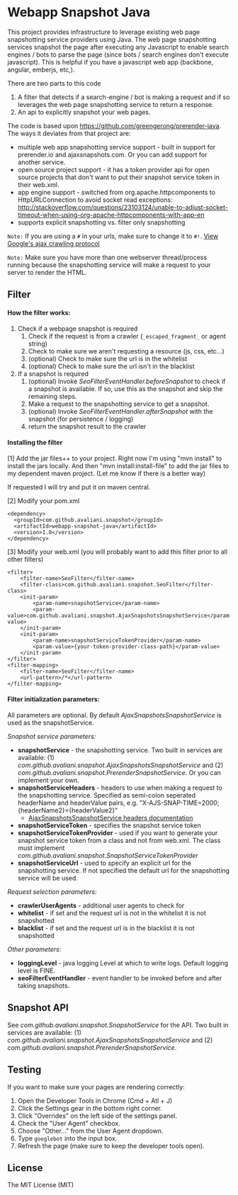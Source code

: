 Webapp Snapshot Java
===========================

This project provides infrastructure to leverage existing web page snapshotting service providers using Java. The web page snapshotting services snapshot the page after executing any Javascript to enable search engines / bots to parse the page (since bots / search engines don't execute javascript). This is helpful if you have a javascript web app (backbone, angular, emberjs, etc,).

There are two parts to this code

1. A filter that detects if a search-engine / bot is making a request and if so leverages the web page snapshotting service to return a response.
2. An api to explicitly snapshot your web pages.

The code is based upon https://github.com/greengerong/prerender-java. The ways it deviates from that project are:

* multiple web app snapshotting service support - built in support for prerender.io and ajaxsnapshots.com. Or you can add support for another service.
* open source project support - it has a token provider api for open source projects that don't want to put their snapshot service token in their web.xml.
* app engine support - switched from org.apache.httpcomponents to HttpURLConnection to avoid socket read exceptions: http://stackoverflow.com/questions/23103124/unable-to-adjust-socket-timeout-when-using-org-apache-httpcomponents-with-app-en
* supports explicit snapshotting vs. filter only snapshotting


`Note:` If you are using a `#` in your urls, make sure to change it to `#!`. [View Google's ajax crawling protocol](https://developers.google.com/webmasters/ajax-crawling/docs/getting-started)

`Note:` Make sure you have more than one webserver thread/process running because the snapshotting service will make a request to your server to render the HTML.

## Filter

#### How the filter works:

1. Check if a webpage snapshot is required
	1. Check if the request is from a crawler (`_escaped_fragment_` or agent string)
	2. Check to make sure we aren't requesting a resource (js, css, etc...)
	3. (optional) Check to make sure the url is in the whitelist
	4. (optional) Check to make sure the url isn't in the blacklist
2. If a snapshot is required
	1. (optional) Invoke *SeoFilterEventHandler.beforeSnapshot* to check if a snapshot is available. If so, use this as the snapshot and skip the remaining steps.
	2. Make a request to the snapshotting service to get a snapshot.
	3. (optional) Invoke *SeoFilterEventHandler.afterSnapshot* with the snapshot (for persistence / logging)
	4. return the snapshot result to the crawler


#### Installing the filter 

[1] Add the jar files++ to your project. Right now I'm using "mvn install" to install the jars locally. And then "mvn install:install-file" to add the jar files to my dependent maven project. (Let me know if there is a better way)

If requested I will try and put it on maven central.

[2] Modify your pom.xml

    <dependency>
      <groupId>com.github.avaliani.snapshot</groupId>
      <artifactId>webapp-snapshot-java</artifactId>
      <version>1.0</version>
    </dependency>

[3] Modify your web.xml (you will probably want to add this filter prior to all other filters)

    <filter>
        <filter-name>SeoFilter</filter-name>
        <filter-class>com.github.avaliani.snapshot.SeoFilter</filter-class>
        <init-param>
            <param-name>snapshotService</param-name>
            <param-value>com.github.avaliani.snapshot.AjaxSnapshotsSnapshotService</param-value>
        </init-param>
        <init-param>
            <param-name>snapshotServiceTokenProvider</param-name>
            <param-value>{your-token-provider-class-path}</param-value>
        </init-param>
    </filter>
    <filter-mapping>
        <filter-name>SeoFilter</filter-name>
        <url-pattern>/*</url-pattern>
    </filter-mapping>

#### Filter initialization parameters:

All parameters are optional. By default *AjaxSnapshotsSnapshotService* is used as the snapshotService.

*Snapshot service parameters:*

* **snapshotService** - the snapshotting service. Two built in services are available: (1) *com.github.avaliani.snapshot.AjaxSnapshotsSnapshotService* and (2) *com.github.avaliani.snapshot.PrerenderSnapshotService*. Or you can implement your own.
* **snapshotServiceHeaders** - headers to use when making a request to the snapshotting service. Specified as semi-colon seperated headerName and headerValue pairs, e.g. "X-AJS-SNAP-TIME=2000;{headerName2}={headerValue2}"
	* [AjaxSnapshotsSnapshotService headers documentation](https://ajaxsnapshots.com/apidocs)
* **snapshotServiceToken** - specifies the snapshot service token
* **snapshotServiceTokenProvider** - used if you want to generate your snapshot service token from a class and not from web.xml. The class must implement *com.github.avaliani.snapshot.SnapshotServiceTokenProvider*
* **snapshotServiceUrl** - used to specify an explicit url for the snapshotting service. If not specified the default url for the snapshotting service will be used.

*Request selection parameters:*

* **crawlerUserAgents** - additional user agents to check for
* **whitelist** - if set and the request url is not in the whitelist it is not snapshotted
* **blacklist** - if set and the request url is in the blacklist it is not snapshotted

*Other parameters:*

* **loggingLevel** - java logging Level at which to write logs. Default logging level is FINE.
* **seoFilterEventHandler** - event handler to be invoked before and after taking snapshots.

## Snapshot API

See *com.github.avaliani.snapshot.SnapshotService* for the API. Two built in services are available: (1) *com.github.avaliani.snapshot.AjaxSnapshotsSnapshotService* and (2) *com.github.avaliani.snapshot.PrerenderSnapshotService*. 


## Testing

If you want to make sure your pages are rendering correctly:

1. Open the Developer Tools in Chrome (Cmd + Atl + J)
2. Click the Settings gear in the bottom right corner.
3. Click "Overrides" on the left side of the settings panel.
4. Check the "User Agent" checkbox.
6. Choose "Other..." from the User Agent dropdown.
7. Type `googlebot` into the input box.
8. Refresh the page (make sure to keep the developer tools open).

## License

The MIT License (MIT)
